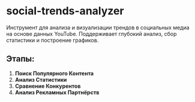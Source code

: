 # social-trends-analyzer
Инструмент для анализа и визуализации трендов в социальных медиа на основе данных YouTube. Поддерживает глубокий анализ, сбор статистики и построение графиков.

## Этапы:
1. **Поиск Популярного Контента**
2. **Анализ Статистики**
3. **Сравнение Конкурентов**
4. **Анализ Рекламных Партнёрств**
